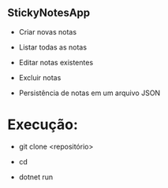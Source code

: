 ## StickyNotesApp

- Criar novas notas

- Listar todas as notas

- Editar notas existentes

- Excluir notas

- Persistência de notas em um arquivo JSON

# Execução:

- git clone <repositório>

- cd <pasta>

- dotnet run
